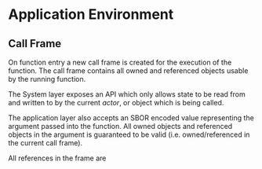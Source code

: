 # Application Environment

## Call Frame

On function entry a new call frame is created for the execution of the function. The call frame
contains all owned and referenced objects usable by the running function.

The System layer exposes an API which only allows state to be read from and written to by the current
*actor*, or object which is being called.


The application layer
also accepts an SBOR encoded value representing the argument passed into the function. All owned objects
and referenced objects in the argument is guaranteed to be valid (i.e. owned/referenced in the current
call frame).


All references in the
frame are 